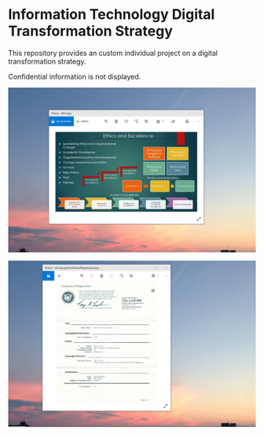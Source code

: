# Information Technology Digital Transformation Strategy

This repository provides an custom individual project on a digital transformation strategy. 

Confidential information is not displayed.

![image](EthicsandExcellence.png)

![image](USCopyrightCertificate.png)


